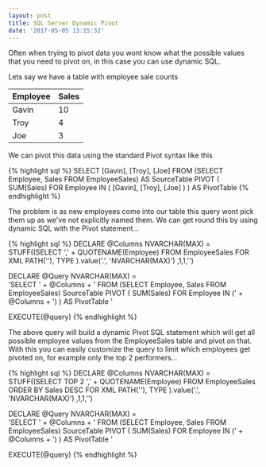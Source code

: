 ```yaml
---
layout: post
title: SQL Server Dynamic Pivot
date: '2017-05-05 13:15:32'
---
```

Often when trying to pivot data you wont know what the possible values that you need to pivot on, in this case you can use dynamic SQL.

Lets say we have a table with employee sale counts

| Employee | Sales |
| --- | --- |
| Gavin | 10 |
| Troy | 4 | 
| Joe | 3 |

We can pivot this data using the standard Pivot syntax like this

{% highlight sql %}
SELECT 
    [Gavin],
    [Troy],
    [Joe]
FROM
    (SELECT Employee, Sales FROM EmployeeSales) AS SourceTable
    PIVOT
    (
        SUM(Sales)
        FOR Employee IN
        (
            [Gavin], [Troy], [Joe]
        )
    ) AS PivotTable
{% endhighlight %}

The problem is as new employees come into our table this query wont pick them up as we've not explicitly named them. We can get round this by using dynamic SQL with the Pivot statement...

{% highlight sql %}
DECLARE @Columns NVARCHAR(MAX) =
     STUFF((SELECT ',' + QUOTENAME(Employee)
            FROM EmployeeSales
            FOR XML PATH(''), TYPE
            ).value('.', 'NVARCHAR(MAX)') 
        ,1,1,'')
    
DECLARE @Query NVARCHAR(MAX) =  
    'SELECT ' + @Columns + ' FROM
        (SELECT Employee, Sales FROM EmployeeSales) SourceTable
        PIVOT 
        (
            SUM(Sales)
            FOR Employee IN (' + @Columns + ')
        ) AS PivotTable ' 

EXECUTE(@query)
{% endhighlight %}

The above query will build a dynamic Pivot SQL statement which will get all possible employee values from the EmployeeSales table and pivot on that. With this you can easily customize the query to limit which employees get pivoted on, for example only the top 2 performers...

{% highlight sql %}
DECLARE @Columns NVARCHAR(MAX) =
     STUFF((SELECT  TOP 2 ',' + QUOTENAME(Employee)
            FROM EmployeeSales
            ORDER BY Sales DESC
            FOR XML PATH(''), TYPE
            ).value('.', 'NVARCHAR(MAX)') 
        ,1,1,'')
    
DECLARE @Query NVARCHAR(MAX) =  
    'SELECT ' + @Columns + ' FROM
        (SELECT Employee, Sales FROM EmployeeSales) SourceTable
        PIVOT 
        (
            SUM(Sales)
            FOR Employee IN (' + @Columns + ')
        ) AS PivotTable ' 

EXECUTE(@query)
{% endhighlight %}